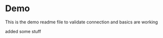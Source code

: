 # Demo
This is the demo readme file to validate connection and basics are working

added some stuff
